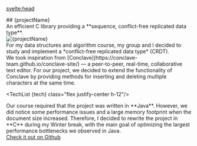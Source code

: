 <svelte:head>
  <title>sequence-crdt</title>
</svelte:head>

<script lang="ts">
  import TechList from '@my/components/TechList';
  import data from './_data';
  const { projectName, tech, logo, github } = data.projects['sequence-crdt'];
</script>

<div class="mx-auto my-10 prose space-y-3">
  <div class="font-mono text-center">
    ## {projectName}
  </div>
  <div class="text-center italic">
    An efficient C library providing a **sequence, conflict-free replicated
    data type**.
  </div>
  <img src={logo} alt={projectName} class="mx-auto max-h-48">

  <div class="px-3 py-1 card leading-8">
    For my data structures and algorithm course, my group and I decided to
    study and implement a *conflict-free replicated data type* (CRDT).
  </div>

  <div class="px-3 py-1 card leading-8">
    We took inspiration from
    [Conclave](https://conclave-team.github.io/conclave-site/) &mdash; a
    peer-to-peer, real-time, collaborative text editor. For our project, we
    decided to extend the functionality of Conclave by providing methods for
    inserting and deleting multiple characters at the same time.
  </div>

  <TechList {tech} class="flex justify-center h-12"/>

  <div class="px-3 py-1 card leading-8">
    Our course required that the project was written in **Java**. However, we
    did notice some performance issues and a large memory footprint when the
    document size increased. Therefore, I decided to rewrite the project in
    **C** during my Winter break, with the main goal of optimizing the largest
    performance bottlenecks we observed in Java.
  </div>

</div>

<div class="flex justify-center my-10">
  <a href={github} class="p-3 italic font-bold cta-button">
    Check it out on Github
  </a>
</div>

